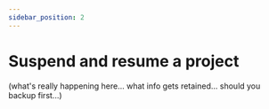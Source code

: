 ```yaml
---
sidebar_position: 2
---
```


# Suspend and resume a project

(what's really happening here... what info gets retained... should you backup first...)